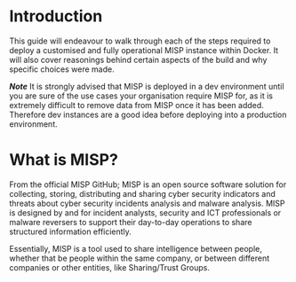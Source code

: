 <!-- # SPDX-FileCopyrightText: 2024 Jisc Services Limited
# SPDX-FileContributor: James Ellor
#
# SPDX-License-Identifier: GPL-3.0-only
-->
# Introduction

This guide will endeavour to walk through each of the steps required to deploy a customised and fully operational MISP instance within Docker. It will also cover reasonings behind certain aspects of the build and why specific choices were made.

***Note*** It is strongly advised that MISP is deployed in a dev environment until you are sure of the use cases your organisation require MISP for, as it is extremely difficult to remove data from MISP once it has been added. Therefore dev instances are a good idea before deploying into a production environment.

# What is MISP?

From the official MISP GitHub; MISP is an open source software solution for collecting, storing, distributing and sharing cyber security indicators and threats about cyber security incidents analysis and malware analysis. MISP is designed by and for incident analysts, security and ICT professionals or malware reversers to support their day-to-day operations to share structured information efficiently.

Essentially, MISP is a tool used to share intelligence between people, whether that be people within the same company, or between different companies or other entities, like Sharing/Trust Groups.

